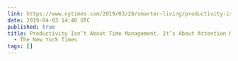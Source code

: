 ```yaml
---
link: https://www.nytimes.com/2019/03/28/smarter-living/productivity-isnt-about-time-management-its-about-attention-management.html
date: 2019-04-03 14:40 UTC
published: true
title: Productivity Isn’t About Time Management. It’s About Attention Management.
  - The New York Times
tags: []
---
```



